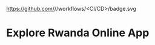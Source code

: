 https://github.com/<cniyindagiriye>/<explore-rwanda-online-frontend>/workflows/<CI/CD>/badge.svg

# Explore Rwanda Online App
